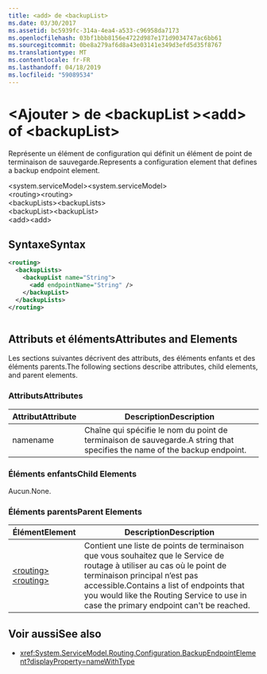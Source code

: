 ```yaml
---
title: <add> de <backupList>
ms.date: 03/30/2017
ms.assetid: bc5939fc-314a-4ea4-a533-c96958da7173
ms.openlocfilehash: 03bf1bbb8156e4722d987e171d9034747ac6bb61
ms.sourcegitcommit: 0be8a279af6d8a43e03141e349d3efd5d35f8767
ms.translationtype: MT
ms.contentlocale: fr-FR
ms.lasthandoff: 04/18/2019
ms.locfileid: "59089534"
---
```

# <a name="add-of-backuplist"></a><span data-ttu-id="1732b-102">\<Ajouter > de \<backupList ></span><span class="sxs-lookup"><span data-stu-id="1732b-102">\<add> of \<backupList></span></span>
<span data-ttu-id="1732b-103">Représente un élément de configuration qui définit un élément de point de terminaison de sauvegarde.</span><span class="sxs-lookup"><span data-stu-id="1732b-103">Represents a configuration element that defines a backup endpoint element.</span></span>  
  
 <span data-ttu-id="1732b-104">\<system.serviceModel></span><span class="sxs-lookup"><span data-stu-id="1732b-104">\<system.serviceModel></span></span>  
<span data-ttu-id="1732b-105">\<routing></span><span class="sxs-lookup"><span data-stu-id="1732b-105">\<routing></span></span>  
<span data-ttu-id="1732b-106">\<backupLists></span><span class="sxs-lookup"><span data-stu-id="1732b-106">\<backupLists></span></span>  
<span data-ttu-id="1732b-107">\<backupList></span><span class="sxs-lookup"><span data-stu-id="1732b-107">\<backupList></span></span>  
<span data-ttu-id="1732b-108">\<add></span><span class="sxs-lookup"><span data-stu-id="1732b-108">\<add></span></span>  
  
## <a name="syntax"></a><span data-ttu-id="1732b-109">Syntaxe</span><span class="sxs-lookup"><span data-stu-id="1732b-109">Syntax</span></span>  
  
```xml  
<routing>
  <backupLists>
    <backupList name="String">
      <add endpointName="String" />
    </backupList>
  </backupLists>
</routing>
```  
  
```csharp  
```  
  
## <a name="attributes-and-elements"></a><span data-ttu-id="1732b-110">Attributs et éléments</span><span class="sxs-lookup"><span data-stu-id="1732b-110">Attributes and Elements</span></span>  
 <span data-ttu-id="1732b-111">Les sections suivantes décrivent des attributs, des éléments enfants et des éléments parents.</span><span class="sxs-lookup"><span data-stu-id="1732b-111">The following sections describe attributes, child elements, and parent elements.</span></span>  
  
### <a name="attributes"></a><span data-ttu-id="1732b-112">Attributs</span><span class="sxs-lookup"><span data-stu-id="1732b-112">Attributes</span></span>  
  
|<span data-ttu-id="1732b-113">Attribut</span><span class="sxs-lookup"><span data-stu-id="1732b-113">Attribute</span></span>|<span data-ttu-id="1732b-114">Description</span><span class="sxs-lookup"><span data-stu-id="1732b-114">Description</span></span>|  
|---------------|-----------------|  
|<span data-ttu-id="1732b-115">name</span><span class="sxs-lookup"><span data-stu-id="1732b-115">name</span></span>|<span data-ttu-id="1732b-116">Chaîne qui spécifie le nom du point de terminaison de sauvegarde.</span><span class="sxs-lookup"><span data-stu-id="1732b-116">A string that specifies the name of the backup endpoint.</span></span>|  
  
### <a name="child-elements"></a><span data-ttu-id="1732b-117">Éléments enfants</span><span class="sxs-lookup"><span data-stu-id="1732b-117">Child Elements</span></span>  
 <span data-ttu-id="1732b-118">Aucun.</span><span class="sxs-lookup"><span data-stu-id="1732b-118">None.</span></span>  
  
### <a name="parent-elements"></a><span data-ttu-id="1732b-119">Éléments parents</span><span class="sxs-lookup"><span data-stu-id="1732b-119">Parent Elements</span></span>  
  
|<span data-ttu-id="1732b-120">Élément</span><span class="sxs-lookup"><span data-stu-id="1732b-120">Element</span></span>|<span data-ttu-id="1732b-121">Description</span><span class="sxs-lookup"><span data-stu-id="1732b-121">Description</span></span>|  
|-------------|-----------------|  
|[<span data-ttu-id="1732b-122">\<routing></span><span class="sxs-lookup"><span data-stu-id="1732b-122">\<routing></span></span>](../../../../../docs/framework/configure-apps/file-schema/wcf/routing.md)|<span data-ttu-id="1732b-123">Contient une liste de points de terminaison que vous souhaitez que le Service de routage à utiliser au cas où le point de terminaison principal n’est pas accessible.</span><span class="sxs-lookup"><span data-stu-id="1732b-123">Contains a list of endpoints that you would like the Routing Service to use in case the primary endpoint can't be reached.</span></span>|  
  
## <a name="see-also"></a><span data-ttu-id="1732b-124">Voir aussi</span><span class="sxs-lookup"><span data-stu-id="1732b-124">See also</span></span>

- <xref:System.ServiceModel.Routing.Configuration.BackupEndpointElement?displayProperty=nameWithType>
